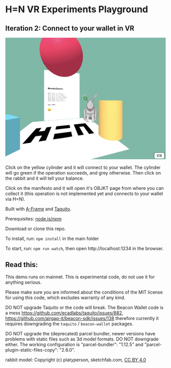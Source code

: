 # H=N VR Experiments Playground 

## Iteration 2: Connect to your wallet in VR

![](docs/screen.png)

Click on the yellow cylinder and it will connect to your wallet. The cylinder will go green if the operation succeeds, and grey otherwise.
Then click on the rabbit and it will tell your balance.  

Click on the manifesto and it will open it's OBJKT page from where you can collect it (this operation is not implemented yet and connects to your wallet via H=N).    

Built with [A-Frame](https://aframe.io/) and [Taquito](https://tezostaquito.io).

Prerequisites: [node.js/npm](https://nodejs.org/)

Download or clone this repo. 

To install, run: `npm install` in the main folder

To start, run: `npm run watch`, then open http://localhost:1234 in the browser.

## Read this:

This demo runs on mainnet. 
This is experimental code, do not use it for anything serious. 

Please make sure you are informed about the conditions of the MIT license for using this code, which excludes warranty of any kind. 

DO NOT upgrade Taquito or the code will break. The Beacon Wallet code is a mess 
https://github.com/ecadlabs/taquito/issues/882, https://github.com/airgap-it/beacon-sdk/issues/138 therefore currently it requires downgrading the `taquito` / `beacon-wallet` packages. 

DO NOT upgrade the (deprecated) parcel bundler, newer versions have problems with static files such as 3d model formats. DO NOT downgrade either. The working configuration is "parcel-bundler": "1.12.5" and "parcel-plugin-static-files-copy": "2.6.0".

rabbit model: Copyright (c) platyperson, sketchfab.com, [CC BY 4.0](http://creativecommons.org/licenses/by/4.0/)
